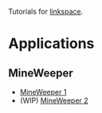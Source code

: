 
Tutorials for [linkspace](https://antonsol919.github.io/linkspace/index.html).

# Applications

## MineWeeper
- [MineWeeper 1](./mineweeper/01.html)
- (WIP) [MineWeeper 2](./mineweeper/02.html)
